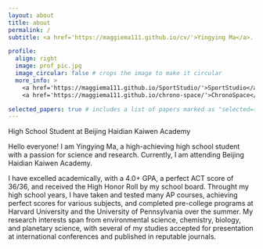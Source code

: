 ```yaml
---
layout: about
title: about
permalink: /
subtitle: <a href='https://maggiema111.github.io/cv/'>Yingying Ma</a>. Beijing, China

profile:
  align: right
  image: prof_pic.jpg
  image_circular: false # crops the image to make it circular
  more_info: >
    <a href='https://maggiema111.github.io/SportStudio/'>SportStudio</a>
    <a href='https://maggiema111.github.io/chrono-space/'>ChronoSpace</a>

selected_papers: true # includes a list of papers marked as "selected={true}"
---
```

High School Student at Beijing Haidian Kaiwen Academy

Hello everyone! I am Yingying Ma, a high-achieving high school student with a passion for science and research. Currently, I am attending Beijing Haidian Kaiwen Academy.

I have excelled academically, with a 4.0+ GPA, a perfect ACT score of 36/36, and received the High Honor Roll by my school board. Throught my high school years, I have taken and tested many AP courses, achieving perfect scores for various subjects, and completed pre-college programs at Harvard University and the University of Pennsylvania over the summer. My research interests span from environmental science, chemistry, biology, and planetary science, with several of my studies accepted for presentation at international conferences and published in reputable journals.

<!-- 1 change the intro
2 add some hyperlinks
3 put links under prof_pic
4 get prof_pic
5 introduce works -->